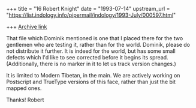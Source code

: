 +++
title = "16 Robert Knight"
date = "1993-07-14"
upstream_url = "https://list.indology.info/pipermail/indology/1993-July/000597.html"

+++
[Archive link](https://list.indology.info/pipermail/indology/1993-July/000597.html)

That file which Dominik mentioned is one that I placed there for the two
gentlemen who are testing it, rather than for the world.  Dominik, please
do not distribute it further.  It is indeed for the world, but has some
small defects which I'd like to see corrected before it begins its spread.
(Additionally, there is no marker in it to let us track version changes.)

It is limited to Modern Tibetan, in the main.  We are actively working on
Postscript and TrueType versions of this face, rather than just the bit
mapped ones.

Thanks!
Robert





